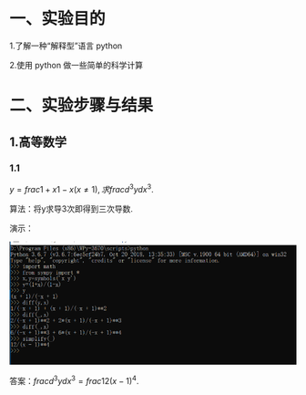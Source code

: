 # 一、实验目的
1.了解一种“解释型”语言 python

2.使用 python 做一些简单的科学计算
# 二、实验步骤与结果
## 1.高等数学
### 1.1
$y=frac{1+x}{1-x}(x\neq1),求frac{d^{3}y}{dx^{3}}.$

算法：将y求导3次即得到三次导数.

演示：

![](images/python1.png)

答案：$frac{d^{3}y}{dx^{3}}=frac{12}{(x-1)^{4}}.$